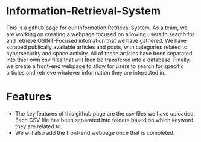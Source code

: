 # Information-Retrieval-System

This is a github page for our Information Retrieval System. As a team, we are working on creating a webpage focused on allowing users to search for and retrieve OSINT-Focused infomation that we have gathered. We have scraped publically available articles and posts, with categories related to cybersecurity and space activity. All of these articles have been separated into thier own csv files that will then be transfered into a database. Finally, we create a front-end webpage to allow for users to search for specific articles and retrieve whatever information they are interested in.

# Features

- The key features of this github page are the csv files we have uploaded. Each CSV file has been separated into folders based on which keyword they are related to.
- We will also add the front-end webpage once that is completed.
